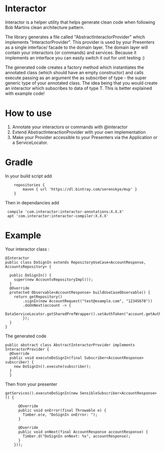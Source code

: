 # Interactor

Interactor is a helper utility that helps generate clean code when following Bob Martins clean architecture pattern.

The library generates a file called "AbstractInteractorProvider" which implements "InteractorProvider".  This provider is used
by your Presenters as a single interface/ facade to the domain layer.  The domain layer will contain your interactors (or commands)
and services.  Because it implements an interface you can easily switch it out for unit testing :)

The generated code creates a factory method which instantiates the annotated class (which should have an empty constructor)
and calls execute passing as an argument the as subscriber of type - the super generic type of your annotated class.
 The idea being that you would create an interactor which subscribes to data of type T.  This is better explained with example code!

# How to use
1. Annotate your interactors or commands with @interactor
2. Extend AbstractInteractionProvider with your own implementation
3. Make your Provider accessible  to your Presenters via the Application or a ServiceLocator.

# Gradle
In your build script add
```
    repositories {
        maven { url 'https://dl.bintray.com/serenskye/mvp' }
    }
```

Then in dependancies add
```
 compile 'com.interactor:interactor-annotations:X.X.X'
 apt 'com.interactor:interactor-compiler:X.X.X'
```

# Example
Your interactor class :

```
@Interactor
public class DoSignIn extends RepositoryUseCase<AccountResponse, AccountsRepository> {

  public DoSignIn() {
    super(new AccountsRepositoryImpl());
  }
  @Override
  protected Observable<AccountResponse> buildUseCaseObservable() {
    return getRepository()
        .signIn(new AccountRequest("test@example.com", "12345678"))
        .doOnNext(account -> {
          DataServiceLocator.getSharedPrefWrapper().setAuthToken("account.getAuthToken());
        });
  }
}
```

The generated code
```
public abstract class AbstractInteractorProvider implements InteractorProvider {
  @Override
  public void executeDoSignIn(final Subscriber<AccountResponse> subscriber) {
    new DoSignIn().execute(subscriber);
  }
  }
```

Then from your presenter
```
getServices().executeDoSignIn(new SensibleSubscriber<AccountResponse>() {

      @Override
      public void onError(final Throwable e) {
        Timber.e(e, "DoSignIn onError: ");
      }

      @Override
      public void onNext(final AccountResponse accountResponse) {
        Timber.d("DoSignIn onNext: %s", accountResponse);
      }
    }));
```



